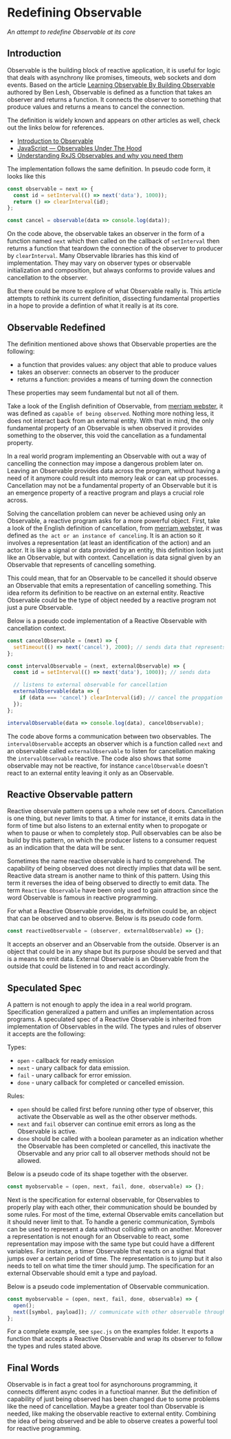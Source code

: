 # Redefining Observable

_An attempt to redefine Observable at its core_

## Introduction

Observable is the building block of reactive application, it is useful for logic that deals with asynchrony like promises, timeouts, web sockets and dom events. Based on the article [Learning Observable By Building Observable](https://medium.com/@benlesh/learning-observable-by-building-observable-d5da57405d87) authored by Ben Lesh, Observable is defined as a function that takes an observer and returns a function. It connects the observer to something that produce values and returns a means to cancel the connection.

The definition is widely known and appears on other articles as well, check out the links below for references.

- [Introduction to Observable](https://medium.com/@davidjtomczyk/introduction-to-observable-85a5122bf260)
- [JavaScript — Observables Under The Hood](https://netbasal.com/javascript-observables-under-the-hood-2423f760584)
- [Understanding RxJS Observables and why you need them](https://blog.logrocket.com/understanding-rxjs-observables/)

The implementation follows the same definition. In pseudo code form, it looks like this

```javascript
const observable = next => {
  const id = setInterval(() => next('data'), 1000));
  return () => clearInterval(id);
};

const cancel = observable(data => console.log(data));
```

On the code above, the observable takes an observer in the form of a function named `next` which then called on the callback of `setInterval` then returns a function that teardown the connection of the observer to producer by `clearInterval`. Many Observable libraries has this kind of implementation. They may vary on observer types or observable initialization and composition, but always conforms to provide values and cancellation to the observer.

But there could be more to explore of what Observable really is. This article attempts to rethink its current definition, dissecting fundamental properties in a hope to provide a defintion of what it really is at its core.

## Observable Redefined

The definition mentioned above shows that Observable properties are the following:

- a function that provides values: any object that able to produce values
- takes an observer: connects an observer to the producer
- returns a function: provides a means of turning down the connection

These properties may seem fundamental but not all of them.

Take a look of the English definition of Observable, from [merriam webster](https://www.merriam-webster.com/dictionary/observable), it was defined as `capable of being observed`. Nothing more nothing less, it does not interact back from an external entity.  With that in mind, the only fundamental property of an Observable is when observed it provides something to the observer, this void the cancellation as a fundamental property.

In a real world program implementing an Observable with out a way of cancelling the connection may impose a dangerous problem later on. Leaving an Observable provides data across the program, without having a need of it anymore could result into memory leak or can eat up processes. Cancellation may not be a fundamental property of an Observable but it is an emergence property of a reactive program and plays a crucial role across.

Solving the cancellation problem can never be achieved using only an Observable, a reactive program asks for a more powerful object. First, take a look of the English definition of cancellation, from [merriam webster](https://www.merriam-webster.com/dictionary/cancellation), it was defined as `the act or an instance of canceling`. It is an action so it involves a representation (at least an identification of the action) and an actor. It is like a signal or data provided by an entity, this definition looks just like an Observable, but with context. Cancellation is data signal given by an Observable that represents of cancelling something.

This could mean, that for an Observable to be cancelled it should observe an Observable that emits a representation of cancelling something. This idea reform its definition to be reactive on an external entity. Reactive Observable could be the type of object needed by a reactive program not just a pure Observable.

Below is a pseudo code implementation of a Reactive Observable with cancellation context.

```javascript
const cancelObservable = (next) => {
  setTimeout(() => next('cancel'), 2000); // sends data that represents a cancellation
};

const intervalObservable = (next, externalObservable) => {
  const id = setInterval(() => next('data'), 1000)); // sends data

  // listens to external observable for cancellation
  externalObservable(data => {
    if (data === 'cancel') clearInterval(id); // cancel the propgation when external observable emits cancellation
  });
};

intervalObservable(data => console.log(data), cancelObservable);
```
The code above forms a communication between two observables. The `intervalObservable` accepts an observer which is a function called `next` and an observable called `externalObservable` to listen for cancellation making the `intervalObservable` reactive. The code also shows that some observable may not be reactive, for instance `cancelObservable` doesn't react to an external entity leaving it only as an Observable.

## Reactive Observable pattern

Reactive observale pattern opens up a whole new set of doors. Cancellation is one thing, but never limits to that. A timer for instance, it emits data in the form of time but also listens to an external entity when to propogate or when to pause or when to completely stop. Pull observables can be also be build by this pattern, on which the producer listens to a consumer request as an indication that the data will be sent.

Sometimes the name reactive observable is hard to comprehend. The capability of being observed does not directly implies that data will be sent. Reactive data stream is another name to think of this pattern. Using this term it reverses the idea of being observed to directly to emit data. The term `Reactive Observable` have been only used to gain attraction since the word Observable is famous in reactive programming.

For what a Reactive Observable provides, its defnition could be, an object that can be observed and to observe. Below is its pseudo code form.

```javascript
const reactiveObservable = (observer, externalObservable) => {};
```
It accepts an observer and an Observable from the outside. Observer is an object that could be in any shape but its purpose should be served and that is a means to emit data. External Observable is an Observable from the outside that could be listened in to and react accordingly.

## Speculated Spec

A pattern is not enough to apply the idea in a real world program. Specification generalized a pattern and unifies an implementation across programs. A speculated spec of a Reactive Observable is inherited from  implementation of Observables in the wild. The types and rules of observer it accepts are the following:

Types:
- `open` - callback for ready emission
- `next` - unary callback for data emission.
- `fail` - unary callback for error emission.
- `done` - unary callback for completed or cancelled emission.

Rules:
- `open` should be called first before running other type of observer, this activate the Observable as well as the other observer methods.
- `next` and `fail` observer can continue emit errors as long as the Observable is active.
- `done` should be called with a boolean parameter as an indication whether the Observable has been completed or cancelled, this inactivate the Observable and any prior call to all observer methods should not be allowed.

Below is a pseudo code of its shape together with the observer.
```javascript
const myobservable = (open, next, fail, done, observable) => {};
```

Next is the specification for external observable, for Observables to properly play with each other, their communication should be bounded by some rules. For most of the time, external Observable emits cancellation but it should never limit to that. To handle a generic communication, Symbols can be used to represent a data without colliding with on another. Moreover a representation is not enough for an Observable to react, some representation may impose with the same type but could have a different variables. For instance, a timer Observable that reacts on a signal that jumps over a certain period of time. The representation is to jump but it also needs to tell on what time the timer should jump. The specification for an external Observable should emit a type and payload.

Below is a pseudo code implementation of Observable communication.
```javascript
const myobservable = (open, next, fail, done, observable) => {
  open();
  next([symbol, payload]); // communicate with other observable through type and a payload
};
```
For a complete example, see `spec.js` on the examples folder. It exports a function that accepts a Reactive Observable and wrap its observer to follow the types and rules stated above.

## Final Words

Observable is in fact a great tool for asynchorouns programming, it connects different async codes in a functioal manner. But the definition of capability of just being observed has been changed due to some problems like the need of cancellation. Maybe a greater tool than Observable is needed, like making the observable reactive to external entity. Combining the idea of being observed and be able to observe creates a powerful tool for reactive programming.
